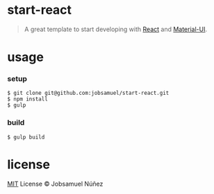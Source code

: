 # start-react

> A great template to start developing with [React](http://facebook.github.io/react/) and [Material-UI](http://material-ui.com/).

# usage

### setup

	$ git clone git@github.com:jobsamuel/start-react.git
	$ npm install
	$ gulp

### build
	
	$ gulp build

# license 

[MIT](http://opensource.org/licenses/MIT) License :copyright: Jobsamuel Núñez

